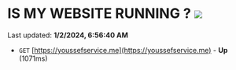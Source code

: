 # IS MY WEBSITE RUNNING ? [![](https://img.shields.io/static/v1?label=Sponsor&message=%E2%9D%A4&logo=GitHub&color=%23fe8e86)](https://github.com/sponsors/<username>)

Last updated: **1/2/2024, 6:56:40 AM**

- `GET` [https://youssefservice.me](https://youssefservice.me) - **Up** (1071ms)
